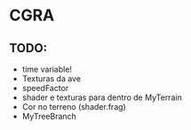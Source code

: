 # CGRA 

## TODO: 

* time variable!  
* Texturas da ave  
* speedFactor  
* shader e texturas para dentro de MyTerrain  
* Cor no terreno (shader.frag)
* MyTreeBranch
